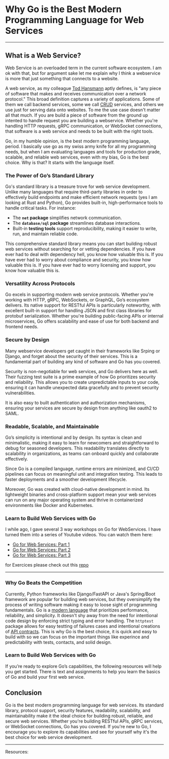 # Why Go is the Best Modern Programming Language for Web Services  

---

## What is a Web Service?

Web Service is an overloaded term in the current software ecosystem. I am ok with that, but for argument sake let me explain why I think a webservice is more that just something that connects to a website.

A web service, as my colleague [Tod Hansmann]() aptly defines, is "any piece of software that makes and receives communication over a network protocol." This broad definition captures a variety of applications. Some of them we call backend services, some we call [CRUD]() services, and others we use just for serving data onto websites. To me the use case doesn't matter all that much. If you are build a piece of software from the ground up intented to handle request you are building a webservice. Whether you're handling HTTP requests, gRPC communication, or WebSocket connections, that software is a web service and needs to be built with the right tools.

Go, in my humble opinion, is the best modern programming language, period. I basically use go as my swiss army knife for all my programming needs, but when I am evaluating languages and tools for production grade, scalable, and reliable web services, even with my bias, Go is the best choice. Why is that? It starts with the language itself.

### The Power of Go’s Standard Library  

Go's standard library is a treasure trove for web service development. Unlike many languages that require third-party libraries in order to effectively build endpoints and make efficient network requests (yes I am looking at Rust and Python), Go provides built-in, high-performance tools to handle critical tasks. For instance:  

- The **`net` package** simplifies network communication.  
- The **`database/sql` package** streamlines database interactions.  
- Built-in **testing tools** support reproducibility, making it easier to write, run, and maintain reliable code.  

This comprehensive standard library means you can start building robust web services without searching for or vetting dependencies. If you have ever had to deal with dependency hell, you know how valuable this is. If you have ever had to worry about compliance and security, you know how valuable this is. If you have ever had to worry licensing and support, you know how valuable this is.

### Versatility Across Protocols  

Go excels in supporting modern web service protocols. Whether you're working with HTTP, gRPC, WebSockets, or GraphQL, Go’s ecosystem delivers. Its native support for RESTful APIs is particularly noteworthy, with excellent built-in support for handling JSON and first class libraries for protobuf serialization. Whether you're building public-facing APIs or internal microservices, Go offers scalability and ease of use for both backend and frontend needs.

### Secure by Design

Many webservice developers get caught in their frameworks like Srping or Django, and forget about the security of their services. This is a fundamental part of building any kind of software and Go has you covered.

Security is non-negotiable for web services, and Go delivers here as well. Their fuzzing test suite is a prime example of how Go prioritizes security and reliability. This allows you to create unpredictable inputs to your code, ensuring it can handle unexpected data gracefully and to prevent security vulnerabilities.

It is also easy to built authentication and authorization mechanisms, ensuring your services are secure by design from anything like oauth2 to SAML. 

### Readable, Scalable, and Maintainable  

Go’s simplicity is intentional and by design. Its syntax is clean and minimalistic, making it easy to learn for newcomers and straightforward to debug for seasoned developers. This readability translates directly to scalability in organizations, as teams can onboard quickly and collaborate effectively.  

Since Go is a compiled language, runtime errors are minimized, and CI/CD pipelines can focus on meaningful unit and integration testing. This leads to faster deployments and a smoother development lifecycle.  

Moreover, Go was created with cloud-native development in mind. Its lightweight binaries and cross-platform support mean your web services can run on any major operating system and thrive in containerized environments like Docker and Kubernetes.  

### Learn to Build Web Services with Go  

I while ago, I gave several 3 way workshops on Go for WebServices. I have turned them into a series of Youtube videos. You can watch them here:

- [Go for Web Services: Part 1](https://www.youtube.com/watch?v=V9SvDd3e1eM)
- [Go for Web Services: Part 2](https://www.youtube.com/watch?v=V9SvDd3e1eM)
- [Go for Web Services: Part 3](https://www.youtube.com/watch?v=V9SvDd3e1eM)


for Exercices please check out this [repo](https://github.com/Soypete/WebServices-in-3-weeks)

---

### Why Go Beats the Competition  

Currently, Python frameworks like Django/FastAPI or Java's Spring/Boot framework are popular for building web services, but they oversimplify the process of writing software making it easy to loose sight of programming fundamentals. Go is a [modern language]() that prioritizes performance, reliability, and simplicity. It doesn't shy away from the need for intentional code design by enforcing strict typing and error handling. The `httptest` package allows for easy testting of failures cases and intentional creations of [API contracts](). This is why Go is the best choice, it is quick and easy to build with so we can focus on the important things like experince and predictability with tests, contacts, and solid design.

### Learn to Build Web Services with Go  

If you’re ready to explore Go’s capabilities, the following resources will help you get started. There is text and assignments to help you learn the basics of Go and build your first web service.

## Conclusion

Go is the best modern programming language for web services. Its standard library, protocol support, security features, readability, scalability, and maintainability make it the ideal choice for building robust, reliable, and secure web services. Whether you're building RESTful APIs, gRPC services, or WebSocket connections, Go has you covered. If you're new to Go, I encourage you to explore its capabilities and see for yourself why it's the best choice for web service development.

---

Resources:

